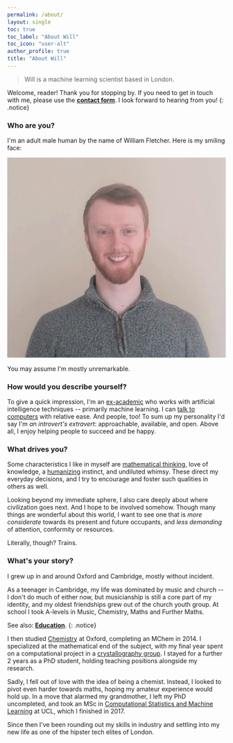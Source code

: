 ```yaml
---
permalink: /about/
layout: single
toc: true
toc_label: "About Will"
toc_icon: "user-alt"
author_profile: true
title: "About Will"
---
```

> Will is a machine learning scientist based in London.

Welcome, reader! Thank you for stopping by. If you need to get in touch with me,
please use the [**contact form**](/contact/). I look forward to hearing from you!
{: .notice}


### Who are you?

I'm an adult male human by the name of William Fletcher. Here is my smiling face:

<img src="/assets/images/portrait.jpg" alt="My face" class="framec">

You may assume I'm mostly unremarkable.


### How would you describe yourself?

To give a quick impression, I'm an [ex-academic](/education/) who works
with artificial intelligence techniques -- primarily machine learning. I can
[talk to computers](/skills/) with relative ease. And people, too! To sum up
my personality I'd say I'm *an introvert's extravert*: approachable, available,
and open. Above all, I enjoy helping people to succeed and be happy.


### What drives you?

Some characteristics I like in myself are [mathematical thinking](/mathematical_thinking/),
love of knowledge, a [humanizing](/humanizing/) instinct, and undiluted whimsy.
These direct my everyday decisions, and I try to encourage and foster such
qualities in others as well.

Looking beyond my immediate sphere, I also care deeply about where civilization
goes next. And I hope to be involved somehow. Though many things are wonderful
about this world, I want to see one that is *more considerate* towards its present
and future occupants, and *less demanding* of attention, conformity or resources.

Literally, though? Trains.


### What's your story?

I grew up in and around Oxford and Cambridge, mostly without incident.

As a teenager in Cambridge, my life was dominated by music and church --
I don't do much of either now, but musicianship is still a core part of my
identity, and my oldest friendships grew out of the church youth group. At
school I took A-levels in Music, Chemistry, Maths and Further Maths.

See also: [**Education**](/education/).
{: .notice}

I then studied [Chemistry](https://www.chem.ox.ac.uk) at Oxford, completing an
MChem in 2014. I specialized at the mathematical end of the subject, with my
final year spent on a computational project in a
[crystallography group](https://goodwingroup.wordpress.com). I stayed for a
further 2 years as a PhD student, holding teaching positions alongside my research.

Sadly, I fell out of love with the idea of being a chemist. Instead, I looked to
pivot even harder towards maths, hoping my amateur experience would hold up. In
a move that alarmed my grandmother, I left my PhD uncompleted, and took an MSc
in [Computational Statistics and Machine Learning](http://www.csml.ucl.ac.uk) at
UCL, which I finished in 2017.

Since then I've been rounding out my skills in industry and settling into my
new life as one of the hipster tech elites of London.

